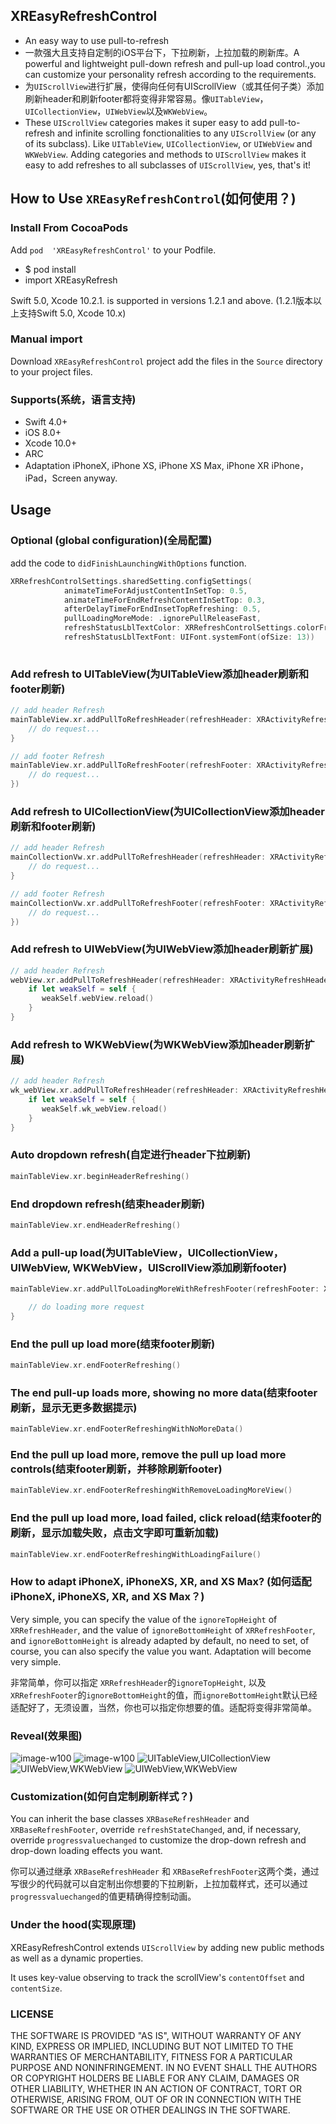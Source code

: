 ## XREasyRefreshControl

- An easy way to use pull-to-refresh
- 一款强大且支持自定制的iOS平台下，下拉刷新，上拉加载的刷新库。A powerful and lightweight pull-down refresh and pull-up load control.,you can customize your personality refresh according to the requirements. 
- 为`UIScrollView`进行扩展，使得向任何有UIScrollView（或其任何子类）添加刷新header和刷新footer都将变得非常容易。像`UITableView`， `UICollectionView`，`UIWebView`以及`WKWebView`。
- These `UIScrollView` categories makes it super easy to add pull-to-refresh and infinite scrolling fonctionalities to any `UIScrollView` (or any of its subclass). Like `UITableView`, `UICollectionView`, or `UIWebView` and `WKWebView`. Adding categories and methods to `UIScrollView` makes it easy to add refreshes to all subclasses of `UIScrollView`, yes, that's it!

## How to Use `XREasyRefreshControl`(如何使用？)

### Install From CocoaPods

Add `pod  'XREasyRefreshControl'` to your Podfile.

- $ pod install
- import XREasyRefresh

Swift 5.0, Xcode 10.2.1. is supported in versions 1.2.1 and above.
(1.2.1版本以上支持Swift 5.0, Xcode 10.x)

### Manual import

Download `XREasyRefreshControl` project add the files in the `Source` directory to your project files.

### Supports(系统，语言支持)

- Swift 4.0+
- iOS 8.0+
- Xcode 10.0+
- ARC
- Adaptation iPhoneX, iPhone XS, iPhone XS Max, iPhone XR
  iPhone，iPad，Screen anyway.

## Usage

### Optional (global configuration)(全局配置)

add the code to `didFinishLaunchingWithOptions` function.

```swift
XRRefreshControlSettings.sharedSetting.configSettings(
            animateTimeForAdjustContentInSetTop: 0.5,
            animateTimeForEndRefreshContentInSetTop: 0.3,
            afterDelayTimeForEndInsetTopRefreshing: 0.5,
            pullLoadingMoreMode: .ignorePullReleaseFast,
            refreshStatusLblTextColor: XRRefreshControlSettings.colorFromRGB(hexRGB: 0x333333),
            refreshStatusLblTextFont: UIFont.systemFont(ofSize: 13))
	    
```

### Add refresh to UITableView(为UITableView添加header刷新和footer刷新)

```swift
// add header Refresh
mainTableView.xr.addPullToRefreshHeader(refreshHeader: XRActivityRefreshHeader(), heightForHeader: 65, ignoreTopHeight: XRRefreshMarcos.xr_StatusBarHeight) {
	// do request...
}

// add footer Refresh
mainTableView.xr.addPullToRefreshFooter(refreshFooter: XRActivityRefreshFooter(), refreshingClosure: {
	// do request...
})

```

### Add refresh to UICollectionView(为UICollectionView添加header刷新和footer刷新)

```swift
// add header Refresh
mainCollectionVw.xr.addPullToRefreshHeader(refreshHeader: XRActivityRefreshHeader()) { 
	// do request...
}

// add footer Refresh
mainCollectionVw.xr.addPullToRefreshFooter(refreshFooter: XRActivityRefreshFooter(), refreshingClosure: {
	// do request...
})

```

### Add refresh to UIWebView(为UIWebView添加header刷新扩展)

```swift
// add header Refresh
webView.xr.addPullToRefreshHeader(refreshHeader: XRActivityRefreshHeader()) { [weak self] in
	if let weakSelf = self {
	   weakSelf.webView.reload()
	}
}

```

### Add refresh to WKWebView(为WKWebView添加header刷新扩展)

```swift
// add header Refresh
wk_webView.xr.addPullToRefreshHeader(refreshHeader: XRActivityRefreshHeader()) { [weak self] in
	if let weakSelf = self {
	   weakSelf.wk_webView.reload()
	}
}

```

### Auto dropdown refresh(自定进行header下拉刷新)

```swift
mainTableView.xr.beginHeaderRefreshing()

```

### End dropdown refresh(结束header刷新)

```swift
mainTableView.xr.endHeaderRefreshing()

```

### Add a pull-up load(为UITableView，UICollectionView，UIWebView, WKWebView，UIScrollView添加刷新footer)

```swift
mainTableView.xr.addPullToLoadingMoreWithRefreshFooter(refreshFooter: XRActivityRefreshFooter(), heightForFooter: 55) {

	// do loading more request
}

```

### End the pull up load more(结束footer刷新)

```swift
mainTableView.xr.endFooterRefreshing()

```

### The end pull-up loads more, showing no more data(结束footer刷新，显示无更多数据提示)

```swift
mainTableView.xr.endFooterRefreshingWithNoMoreData()

```

### End the pull up load more, remove the pull up load more controls(结束footer刷新，并移除刷新footer)

```swift
mainTableView.xr.endFooterRefreshingWithRemoveLoadingMoreView()

```

### End the pull up load more, load failed, click reload(结束footer的刷新，显示加载失败，点击文字即可重新加载)

```swift
mainTableView.xr.endFooterRefreshingWithLoadingFailure()

```

### How to adapt iPhoneX, iPhoneXS, XR, and XS Max? (如何适配iPhoneX, iPhoneXS, XR, and XS Max？)

Very simple, you can specify the value of the `ignoreTopHeight` of `XRRefreshHeader`, and the value of `ignoreBottomHeight` of `XRRefreshFooter`, and `ignoreBottomHeight` is already adapted by default, no need to set, of course, you can also specify the value you want. Adaptation will become very simple.

非常简单，你可以指定 `XRRefreshHeader`的`ignoreTopHeight`, 以及 `XRRefreshFooter`的`ignoreBottomHeight`的值，而`ignoreBottomHeight`默认已经适配好了，无须设置，当然，你也可以指定你想要的值。适配将变得非常简单。

### Reveal(效果图)

![image-w100](https://github.com/hanzhuzi/XREasyRefreshControl/blob/master/gifs/1.gif)
![image-w100](https://github.com/hanzhuzi/XREasyRefreshControl/blob/master/gifs/2.gif)
![UITableView,UICollectionView](https://github.com/hanzhuzi/XREasyRefreshControl/blob/master/gifs/demo1.gif)
![UIWebView,WKWebView](https://github.com/hanzhuzi/XREasyRefreshControl/blob/master/gifs/demo2.gif)
![UIWebView,WKWebView](https://github.com/hanzhuzi/XREasyRefreshControl/blob/master/gifs/demo3.gif)

### Customization(如何自定制刷新样式？)

You can inherit the base classes `XRBaseRefreshHeader` and `XRBaseRefreshFooter`, override `refreshStateChanged`, and, if necessary, override `progressvaluechanged` to customize the drop-down refresh and drop-down loading effects you want.

你可以通过继承 `XRBaseRefreshHeader` 和 `XRBaseRefreshFooter`这两个类，通过写很少的代码就可以自定制出你想要的下拉刷新，上拉加载样式，还可以通过 `progressvaluechanged`的值更精确得控制动画。

### Under the hood(实现原理)

XREasyRefreshControl extends `UIScrollView` by adding new public methods as well as a dynamic properties. 

It uses key-value observing to track the scrollView's `contentOffset` and `contentSize`.

### LICENSE

THE SOFTWARE IS PROVIDED "AS IS", WITHOUT WARRANTY OF ANY KIND, EXPRESS OR
IMPLIED, INCLUDING BUT NOT LIMITED TO THE WARRANTIES OF MERCHANTABILITY,
FITNESS FOR A PARTICULAR PURPOSE AND NONINFRINGEMENT. IN NO EVENT SHALL THE
AUTHORS OR COPYRIGHT HOLDERS BE LIABLE FOR ANY CLAIM, DAMAGES OR OTHER
LIABILITY, WHETHER IN AN ACTION OF CONTRACT, TORT OR OTHERWISE, ARISING FROM,
OUT OF OR IN CONNECTION WITH THE SOFTWARE OR THE USE OR OTHER DEALINGS IN THE
SOFTWARE.

